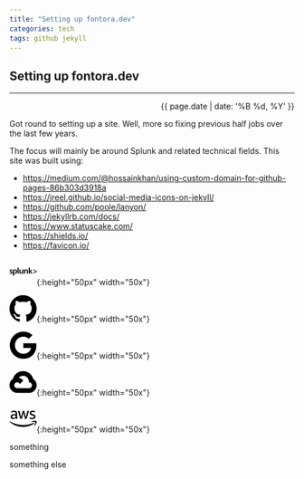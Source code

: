 ```yaml
---
title: "Setting up fontora.dev"
categories: tech
tags: github jekyll
---
```


## Setting up fontora.dev

---

<div style="text-align: right;">{{ page.date | date: '%B %d, %Y' }}</div>

Got round to setting up a site. Well, more so fixing previous half jobs over the last few years.

The focus will mainly be around Splunk and related technical fields. This site was built using:

- https://medium.com/@hossainkhan/using-custom-domain-for-github-pages-86b303d3918a
- https://jreel.github.io/social-media-icons-on-jekyll/
- https://github.com/poole/lanyon/
- https://jekyllrb.com/docs/
- https://www.statuscake.com/
- https://shields.io/
- https://favicon.io/

![splunk](/public/images/splunk.svg){:height="50px" width="50x"}

![github](/public/images/github.svg){:height="50px" width="50x"}

![google](/public/images/google.svg){:height="50px" width="50x"}

![googlecloud](/public/images/googlecloud.svg){:height="50px" width="50x"}

![amazonaws](/public/images/amazonaws.svg){:height="50px" width="50x"}

something
<script src="https://gist.github.com/fontora/0ac2e899efa372bba0137d89cd8f397b.js?file=disable-thp.service"></script>
something else
